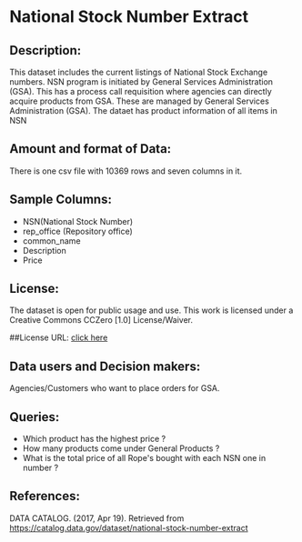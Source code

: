# National Stock Number Extract

## Description: 
This dataset includes the current listings of National Stock Exchange numbers. NSN program is initiated by General Services Administration (GSA). This has a process call requisition where agencies can directly acquire products from GSA. These are managed by General Services Administration (GSA). The dataet has product information of all items in NSN

## Amount and format of Data:
There is one csv file with 10369 rows and seven columns in it.

## Sample Columns: 
* NSN(National Stock Number)
* rep_office (Repository office)
* common_name
* Description
* Price

## License:

The dataset is open for public usage and use. This work is licensed under a Creative Commons CCZero [1.0] License/Waiver.

##License URL: 
[click here](http://opendefinition.org/licenses/cc-zero/)

## Data users and Decision makers:

Agencies/Customers who want to place orders for GSA.

## Queries:

* Which product has the highest price ?
* How many products come under General Products ?
* What is the total price of all Rope's bought with each NSN one in number ?

## References:

DATA CATALOG. (2017, Apr 19). Retrieved from https://catalog.data.gov/dataset/national-stock-number-extract

